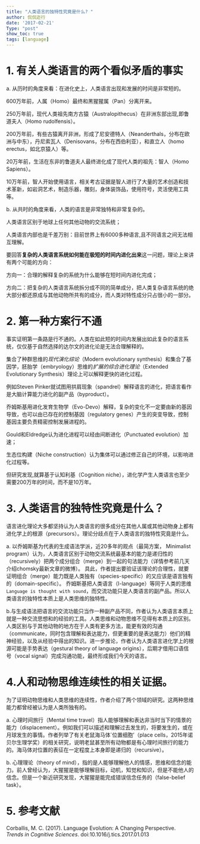 ```yaml
---
title: "人类语言的独特性究竟是什么? "
author: 侃侃迩行
date: '2017-02-21'
Type: "post"
show_toc: true
tags: [language]
---
```


# 1. 有关人类语言的两个看似矛盾的事实

a. 从历时的角度来看：在进化史上，人类语言出现和发展的时间是非常短的。

600万年前，人属（Homo）最终和黑猩猩属（Pan）分离开来。

250万年前，现代人类祖先南方古猿（Australopithecus）在非洲东部出现,即鲁道夫人（Homo rudolfensis）。

200万年前，有些古猿离开非洲，形成了尼安德特人（Neanderthals，分布在欧洲与中东），丹尼索瓦人（Denisovans，分布在西伯利亚），和直立人（homo erectus，如北京猿人）等。

20万年前，生活在东非的鲁道夫人最终进化成了现代人类的祖先：智人（Homo Sapiens）。

10万年前，智人开始使用语言，相关考古证据是智人进行了大量的艺术创造和技术革新，如岩洞艺术，制造乐器，雕刻，身体装饰品，使用符号，灵活使用工具等。

b. 从共时的角度来看，人类的语言是非常独特和非常复杂的。

人类语言区别于地球上任何其他动物的交流系统；

人类语言内部也是千差万别：目前世界上有6000多种语言,且不同语言之间无法相互理解。

要回答**复杂的人类语言系统如何能在极短的时间内进化出来**这一问题，理论上来讲有两个可能的方向：

方向一：合理的解释复杂的系统为什么能够在短时间内进化完成；

方向二：把复杂的人类语言系统拆分成不同的简单成分，把人类复杂语言系统的绝大部分都还原成与其他动物所共有的成分，而人类对特性成分只占很小的一部分。

# 2. 第一种方案行不通

事实证明第一条路是行不通的。人类在如此短的时间内发展出如此复杂的语言系统，仅仅基于自然选择的达尔文的进化论是无法合理解释的。

集合了种群思维的*现代演化综论*（Modern evolutionary synthesis）和集合了基因学，胚胎学（embryology）思维的*扩展的综合进化理论*（Extended Evolutionary Synthesis）理论上可以解释更快的进化过程。

例如Steven Pinker就试图用拱肩现象（spandrel）解释语言的进化，把语言看作是大脑计算能力进化的副产品（byproduct）。

乔姆斯基用进化发育生物学（Evo-Devo）解释，复杂的变化不一定要由新的基因导致，也可以由已存在的控制基因（regulatory genes）产生的突变导致，控制基因主要负责精密控制发展进程的。

Gould和Eldredge认为进化进程可以经由间断进化（Punctuated evolution）加速；

生态位构建（Niche construction）认为集体可以通过修正自己的环境，以影响进化过程等。

但研究发现,就算基于认知利基（Cognition niche），进化学产生人类语言也至少需要200万年的时间，而不是10万年。

# 3. 人类语言的独特性究竟是什么？

语言进化理论大多都坚持认为人类语言的很多成分在其他人属或其他动物身上都有进化学上的根源（precursors）。理论分歧点在于人类语言的独特性究竟是什么。

a. 以乔姆斯基为代表的生成语法学派，近20多年的观点（最简方案， Minimalist program）认为，人类语言区别于动物交流系统最基本的能力是递归性的（recursively）把两个成分组合（merge）到一起的句法能力（详情参考前几天介绍chomsky最新文章的微博）。 具此，作者提出要验证该理论的合理性，就要证明组合（merge）能力既是人类独有（species-specific）的又应该是语言独有的（domain-specific）。 乔姆斯基把人类语言（I-language）等同于人类的思维 `Language is thought with sound`，而交流功能只是人类语言的副产品。所以人类语言的独特性本质上是人类思维的独特性。

b.与生成语法把语言的交流功能只当作一种副产品不同，作者认为人类语言本质上就是一种交流思想和的经验的工具。人类思维和动物思维不见得有本质上的区别。人类区别与于其他动物的地方在于人类有更多方法，能更有效的沟通（communicate，同时包含理解和表达能力，但更重要的是表达能力）他们的精神经验，以及从经验中得出的知识。进一步推论，作者认为人类语言进化学上的根源可能是手势表达（gestural theory of language origins），后期才借用口语信号（vocal signal）完成沟通功能，最终形成我们今天的语言。

# 4.人和动物思维连续性的相关证据。

为了证明动物思维和人类思维的连续性，作者介绍了两个领域的研究。这两种思维能力都曾经被认为是人类所独有的。

a. 心理时间旅行（Mental time travel）指人能够理解和表达非当时当下的情景的能力（displacement）。例如我们可以描述和理解过去发生的，将要发生的，或在月球发生的事情。作者列举了有关老鼠海马体`位置细胞’（place cells，2015年诺贝尔生理学奖）的相关研究，说明老鼠甚至所有动物都是有心理时间旅行的能力的。海马体对位置的表征在一定程度上本身即是递归的（recursive）。

b. 心理理论（theory of mind），指的是人能够理解他人的情感，思维和信念的能力。前人曾经认为，大猩猩是能够理解目标，动机，知觉和知识，但是不能他人的信念。但是一个新近研究发现，大猩猩是能完成错误信念任务的（false-belief task）。


# 5. 参考文献

Corballis, M. C. (2017). Language Evolution: A Changing Perspective. *Trends in Cognitive Sciences*. doi:10.1016/j.tics.2017.01.013
